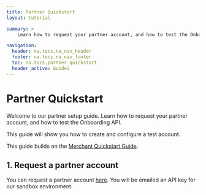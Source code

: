 ```yaml
---
title: Partner Quickstart
layout: tutorial

summary: >
    Learn how to request your partner account, and how to test the Onboarding API.

navigation:
  header: na.tocs.na_nav_header
  footer: na.tocs.na_nav_footer
  toc: na.tocs.partner_quickstart
  header_active: Guides
---
```


# Partner Quickstart

Welcome to our partner setup guide. Learn how to request your partner account, and how to test the Onboarding API.

This guide will show you how to create and configure a test account.

This guide builds on the [Merchant Quickstart Guide](../../merchant_quickstart/setup).

## 1. Request a partner account

You can request a partner account [here](/docs/forms/request_partner_account). You will be emailed an API key for our sandbox environment.